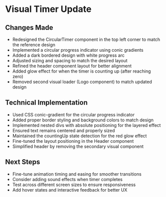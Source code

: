 # Visual Timer Update

## Changes Made

- Redesigned the CircularTimer component in the top left corner to match the reference design
- Implemented a circular progress indicator using conic gradients
- Added a dark bordered design with white progress arc
- Adjusted sizing and spacing to match the desired layout
- Refined the header component layout for better alignment
- Added glow effect for when the timer is counting up (after reaching zero)
- Removed second visual loader (Logo component) to match updated design

## Technical Implementation

- Used CSS conic-gradient for the circular progress indicator
- Added proper border styling and background colors to match design
- Implemented nested divs with absolute positioning for the layered effect
- Ensured text remains centered and properly sized
- Maintained the countingUp state detection for the red glow effect
- Fine-tuned the layout positioning in the Header component
- Simplified header by removing the secondary visual component

## Next Steps

- Fine-tune animation timing and easing for smoother transitions
- Consider adding sound effects when timer completes
- Test across different screen sizes to ensure responsiveness
- Add hover states and interactive feedback for better UX 